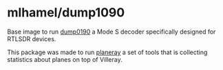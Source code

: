 mlhamel/dump1090
================

Base image to run [dump0190](git@github.com:antirez/dump1090.git) a Mode S decoder specifically designed for RTLSDR devices.

This package was made to run [planeray](https://planeray.ca) a set of tools that is collecting statistics about planes on top of Villeray.
